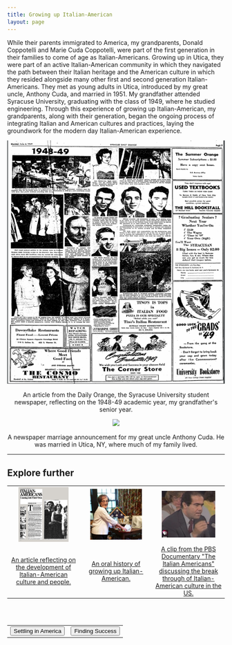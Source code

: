 ```yaml
---
title: Growing up Italian-American
layout: page
---
```


While their parents immigrated to America, my grandparents, Donald Coppotelli and Marie Cuda Coppotelli, were part of the first generation in their families to come of age as Italian-Americans.  Growing up in Utica, they were part of an active Italian-American community in which they navigated the path between their Italian heritage and the American culture in which they resided alongside many other first and second generation Italian-Americans.  They met as young adults in Utica, introduced by my great uncle, Anthony Cuda, and married in 1951.  My grandfather attended Syracuse University, graduating with the class of 1949, where he studied engineering.  Through this experience of growing up Italian-American, my grandparents, along with their generation, began the ongoing process of integrating Italian and American cultures and practices, laying the groundwork for the modern day Italian-American experience.

<center>
  <img src="https://raw.githubusercontent.com/dmartin4/LATS-232/master/img/gpa_college.png"/>
  <p>An article from the Daily Orange, the Syracuse University student newspaper, reflecting on the 1948-49 academic year, my grandfather's senior year.</p>
</center>

<center>
  <img src="https://raw.githubusercontent.com/dmartin4/LATS-232/master/img/anthony_marriage.png"/>
  <p>A newspaper marriage announcement for my great uncle Anthony Cuda.  He was married in Utica, NY, where much of my family lived.</p>
</center>

---

## Explore further

<center>
<table style="width:100%">
  <col width="33%">
  <col width="33%">
  <col width="33%">
  <tr>
    <td>
      <center>
       <img src="https://raw.githubusercontent.com/dmartin4/LATS-232/master/img/coming_thumb.png" width="75%" height="75%"/>
     </center>
    </td>
    <td>
     <center>
       <img src="https://raw.githubusercontent.com/dmartin4/LATS-232/master/img/hist_thumb.png" width="78%" height="78%"/>
     </center>
    </td>
    <td>
     <center>
       <img src="https://raw.githubusercontent.com/dmartin4/LATS-232/master/img/doc_thumb.png" width="80%" height="80%"/>
     </center>
    </td>
  </tr>
  <tr>
    <td>
     <center>
      <a href="https://www.nytimes.com/1983/05/15/magazine/italian-americans-coming-into-their-own.html">An article reflecting on the development of Italian-American culture and people.</a>
     </center>
    </td>
    <td>
     <center>
     <a href="http://digitalassets.lib.berkeley.edu/roho/ucb/text/giannone_mary_2016.pdf">An oral history of growing up Italian-American.</a>
     </center>
    </td>
    <td>
     <center>
     <a href="http://www.pbs.org/video/italian-americans-breaking-through/">A clip from the PBS Documentary "The Italian Americans" discussing the break through of Italian-American culture in the US.</a>
     </center>
    </td>
  </tr>
</table>
</center>

<br><br>

<center>
<table style="width:100%">
  <tr>
    <td>
      <div align="left">
       <a href="http://dmartin4.github.io/LATS-232/assim"><button name="button" onclick="http://dmartin4.github.io/LATS-232/assim">Settling in America</button></a>
      </div>
    </td>
    <td>
     <div align="right">
      <a href="http://dmartin4.github.io/LATS-232/success"><button name="button" onclick="http://dmartin4.github.io/LATS-232/success">Finding Success</button></a>
      </div>
    </td>
  </tr>
 </table>
 </center>
  
  

